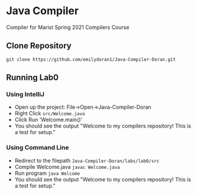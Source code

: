 # Java Compiler
Compiler for Marist Spring 2021 Compilers Course

## Clone Repository
`git clone https://github.com/emilydoran1/Java-Compiler-Doran.git` 

## Running Lab0 
### Using IntelliJ
* Open up the project: File->Open->Java-Compiler-Doran
* Right Click `src/Welcome.java`
* Click Run 'Welcome.main()'
* You should see the output "Welcome to my compilers repository! This is a test for setup."
### Using Command Line
* Redirect to the filepath `Java-Compiler-Doran/labs/lab0/src`
* Compile Welcome.java `javac Welcome.java`
* Run program `java Welcome`
* You should see the output "Welcome to my compilers repository! This is a test for setup."
